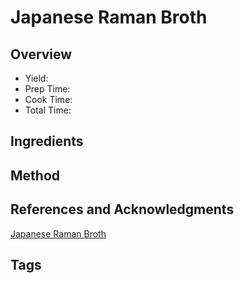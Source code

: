# Japanese Raman Broth

## Overview

- Yield:
- Prep Time:
- Cook Time:
- Total Time:

## Ingredients


## Method



## References and Acknowledgments

[Japanese Raman Broth](https://japan.recipetineats.com/home-made-ramen-soup-recipe/)

## Tags


